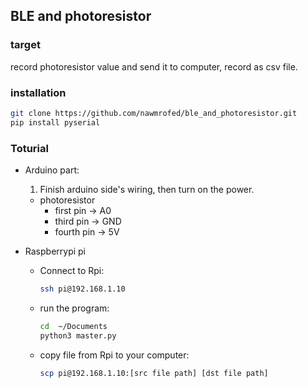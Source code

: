 ## BLE and photoresistor 

### target

record photoresistor value and send it to computer, record as csv file.

### installation

```bash
git clone https://github.com/nawmrofed/ble_and_photoresistor.git
pip install pyserial
```

### Toturial

- Arduino part:
  1. Finish arduino side's wiring, then turn on the power.
    - photoresistor  
      - first pin -> A0
      - third pin -> GND
      - fourth pin -> 5V

- Raspberrypi pi

  - Connect to Rpi:

      ```bash
      ssh pi@192.168.1.10
      ```

  - run the program:

      ```bash
      cd  ~/Documents
      python3 master.py
      ```

  - copy file from Rpi to your computer:

    ```bash
    scp pi@192.168.1.10:[src file path] [dst file path]
    ```

    
